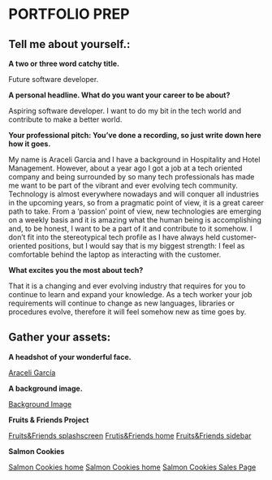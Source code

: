# PORTFOLIO PREP

## Tell me about yourself.:


**A two or three word catchy title.**

Future software developer.


**A personal headline. What do you want your career to be about?**

Aspiring software developer. I want to do my bit in the tech world and contribute to make a better world.


**Your professional pitch: You’ve done a recording, so just write down here how it goes.**

My name is Araceli Garcia and I have a background in Hospitality and Hotel Management. However, about a year ago I got a job at a tech oriented company and being surrounded by so many tech professionals has made me want to be part of the vibrant and ever evolving tech community. Technology is almost everywhere nowadays and will conquer all industries in the upcoming years, so from a pragmatic point of view, it is a great career path to take. From a ‘passion’ point of view, new technologies are emerging on a weekly basis and it is amazing what the human being is accomplishing and, to be honest, I want to be a part of it and contribute to it somehow. I don’t fit into the stereotypical tech profile as I have always held customer-oriented positions, but I would say that is my biggest strength: I feel as comfortable behind the laptop as interacting with the customer.


**What excites you the most about tech?**

That it is a changing and ever evolving industry that requires for you to continue to learn and expand your knowledge. As a tech worker your job requirements will continue to change as new languages, libraries or procedures evolve, therefore it will feel somehow new as time goes by.



## Gather your assets:


**A headshot of your wonderful face.**

[Araceli García](Img/headhshot.jpg)


**A background image.**

[Background Image](Img/Background%20image.png)


**Fruits & Friends Project**

[Fruits&Friends splashscreen](Img/fruits-friends-splashscreen.png)
[Frutis&Friends home](Img/fruits-riends-home.png)
[Fruits&Friends sidebar](Img/fruits-friends-sidebar.png)


**Salmon Cookies**

[Salmon Cookies home](Img/salmon-cookies-home.png)
[Salmon Cookies home](Img/salmon-cookies-home2.png)
[Salmon Cookies Sales Page](Img/salmon-cookies-sales.png)

